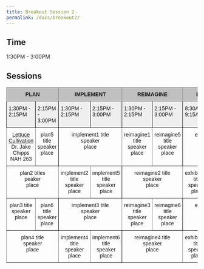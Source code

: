 ```yaml
---
title: Breakout Session 2
permalink: /docs/breakout2/
---
```


## Time

1:30PM - 3:00PM

## Sessions

<style type="text/css">
.tg  {border-collapse:collapse;border-spacing:0;}
.tg td{border-color:black;border-style:solid;border-width:1px;font-family:Arial, sans-serif;font-size:14px;
  overflow:hidden;padding:10px 5px;word-break:normal;}
.tg th{border-color:black;border-style:solid;border-width:1px;font-family:Arial, sans-serif;font-size:14px;
  font-weight:normal;overflow:hidden;padding:10px 5px;word-break:normal;}
.tg .tg-34fe{background-color:#c0c0c0;border-color:inherit;text-align:center;vertical-align:top}
.tg .tg-zlqz{background-color:#c0c0c0;border-color:inherit;font-weight:bold;text-align:center;vertical-align:top}
.tg .tg-baqh{text-align:center;vertical-align:top}
.tg .tg-c3ow{border-color:inherit;text-align:center;vertical-align:top}
.tg .tg-kftd{background-color:#efefef;text-align:left;vertical-align:top}
</style>
<table class="tg">
<thead>
  <tr>
    <th class="tg-34fe" colspan="2"><span style="font-weight:bold">PLAN</span></th>
    <th class="tg-34fe" colspan="2"><span style="font-weight:bold">IMPLEMENT</span></th>
    <th class="tg-34fe" colspan="2"><span style="font-weight:bold">REIMAGINE</span></th>
    <th class="tg-zlqz" colspan="2">EXHIBITORS</th>
  </tr>
</thead>
<tbody>
  <tr>
    <td class="tg-kftd">1:30PM - 2:15PM</td>
    <td class="tg-kftd">2:15PM - 3:00PM</td>
    <td class="tg-kftd">1:30PM - 2:15PM</td>
    <td class="tg-kftd">2:15PM - 3:00PM</td>
    <td class="tg-kftd">1:30PM - 2:15PM</td>
    <td class="tg-kftd">2:15PM - 3:00PM</td>
    <td class="tg-kftd">8:30AM - 9:15AM</td>
    <td class="tg-kftd">2:15PM - 3:00PM</td>
  </tr>
  <tr>
    <td class="tg-c3ow"><a href="https://jake-chipps.github.io/SSI24/docs/b1p1/">Lettuce Cultivation</a><br>Dr. Jake Chipps<br>NAH 263</td>
    <td class="tg-baqh">plan5 title<br>speaker<br>place</td>
    <td class="tg-c3ow" colspan="2">implement1 title<br>speaker<br>place<br></td>
    <td class="tg-c3ow">reimagine1 title<br>speaker<br>place<br></td>
    <td class="tg-baqh">reimagine5 title<br>speaker<br>place</td>
    <td class="tg-c3ow" colspan="2">exhibition1 title<br>speaker<br>place<br></td>
  </tr>
  <tr>
    <td class="tg-c3ow" colspan="2">plan2 titles<br>peaker<br>place<br></td>
    <td class="tg-c3ow">implement2 title<br>speaker<br>place<br></td>
    <td class="tg-baqh">implement5 title<br>speaker<br>place</td>
    <td class="tg-c3ow" colspan="2">reimagine2 title<br>speaker<br>place<br></td>
    <td class="tg-c3ow">exhibition2 title<br>speaker<br>place<br></td>
    <td class="tg-baqh">exhibition5 title<br>speaker<br>place</td>
  </tr>
  <tr>
    <td class="tg-c3ow">plan3 title<br>speaker<br>place</td>
    <td class="tg-baqh">plan6 title<br>speaker<br>place</td>
    <td class="tg-c3ow" colspan="2">implement3 title<br>speaker<br>place<br></td>
    <td class="tg-c3ow">reimagine3 title<br>speaker<br>place<br></td>
    <td class="tg-baqh">reimagine6 title<br>speaker<br>place</td>
    <td class="tg-c3ow" colspan="2">exhibition3 title<br>speaker<br>place<br></td>
  </tr>
  <tr>
    <td class="tg-c3ow" colspan="2">plan4 title<br>speaker<br>place</td>
    <td class="tg-c3ow">implement4 title<br>speaker<br>place</td>
    <td class="tg-baqh">implement6 title<br>speaker<br>place</td>
    <td class="tg-c3ow" colspan="2">reimagine4 title<br>speaker<br>place<br></td>
    <td class="tg-c3ow">exhibition4 title<br>speaker<br>place<br></td>
    <td class="tg-baqh">exhibition6 title<br>speaker<br>place</td>
  </tr>
</tbody>
</table>